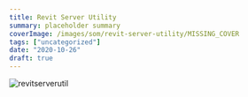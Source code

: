 ```yaml
---
title: Revit Server Utility
summary: placeholder summary
coverImage: /images/som/revit-server-utility/MISSING_COVER
tags: ["uncategorized"]
date: "2020-10-26"
draft: true
---
```


![revitserverutil](http://www.ericanastas.com/wp-content/uploads/2016/11/RevitServerUtil.png)
